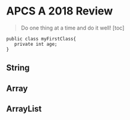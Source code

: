 # APCS A 2018 Review
> Do one thing at a time and do it well!
[toc]
```
public class myFirstClass{
   private int age;
}
```
## String



## Array


## ArrayList
